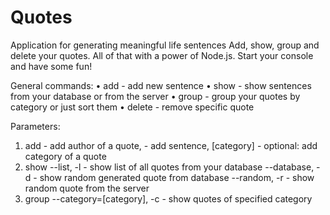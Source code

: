 # Quotes

Application for generating meaningful life sentences
Add, show, group and delete your quotes. All of that with a power of Node.js.
Start your console and have some fun!

General commands:
•	add - add new sentence
•	show - show sentences from your database or from the server
•	group - group your quotes by category or just sort them
•	delete - remove specific quote

Parameters:
1.	add - add author of a quote, - add sentence, [category] - optional: add category of a quote
2.	show --list, -l - show list of all quotes from your database --database, -d - show random generated quote from database --random, -r - show random quote from the server
3.	group --category=[category], -c - show quotes of specified category

